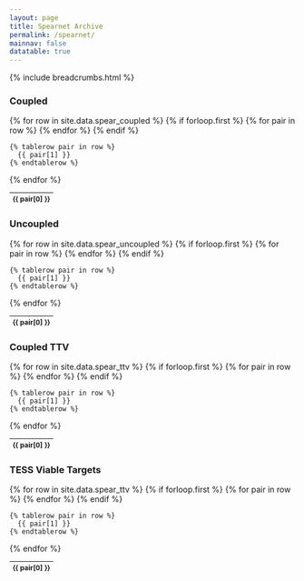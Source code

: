 ```yaml
---
layout: page
title: Spearnet Archive
permalink: /spearnet/
mainnav: false
datatable: true
---
```

{% include breadcrumbs.html %}

<script>
$(document).ready(function(){

    $('table.display').DataTable( {
        paging: true,
        stateSave: true,
        searching: true,
        dom: 'Bfrtip',
        buttons: [
            'copy', 'csv', 'excel', 'pdf', 'print'
        ]
    }
        );
});
</script>

### Coupled 

<table class="display" style="font-size:12px;">
  {% for row in site.data.spear_coupled %}
    {% if forloop.first %}
    <thead>
    <tr>
      {% for pair in row %}
        <th>{{ pair[0] }}</th>
      {% endfor %}
    </tr>
    </thead>
    {% endif %}

    {% tablerow pair in row %}
      {{ pair[1] }}
    {% endtablerow %}
  {% endfor %}
</table>

### Uncoupled

<table class="display" style="font-size:12px;">
  {% for row in site.data.spear_uncoupled %}
    {% if forloop.first %}
    <thead>
    <tr>
      {% for pair in row %}
        <th>{{ pair[0] }}</th>
      {% endfor %}
    </tr>
    </thead>
    {% endif %}

    {% tablerow pair in row %}
      {{ pair[1] }}
    {% endtablerow %}
  {% endfor %}
</table>

### Coupled TTV

<table class="display" style="font-size:12px;">
  {% for row in site.data.spear_ttv %}
    {% if forloop.first %}
    <thead>
    <tr>
      {% for pair in row %}
        <th>{{ pair[0] }}</th>
      {% endfor %}
    </tr>
    </thead>
    {% endif %}

    {% tablerow pair in row %}
      {{ pair[1] }}
    {% endtablerow %}
  {% endfor %}
</table>

### TESS Viable Targets

<table class="display" style="font-size:12px;">
  {% for row in site.data.spear_ttv %}
    {% if forloop.first %}
    <thead>
    <tr>
      {% for pair in row %}
        <th>{{ pair[0] }}</th>
      {% endfor %}
    </tr>
    </thead>
    {% endif %}

    {% tablerow pair in row %}
      {{ pair[1] }}
    {% endtablerow %}
  {% endfor %}
</table>



